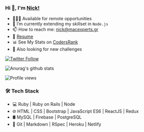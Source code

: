

### Hi 👋, I'm [Nick!](https://nickharas.com)

- 👨🏽‍💻 Available for remote opportunities 
- 🌱 I’m currently extending my skillset in `Node.js`
- 📫 How to reach me: nick@macexperts.gr
- 📝 [Resume](https://docs.google.com/document/d/14Y6lh1eNt9qUwG1wLBkABmzAo4-IW6t-KA9_GapIZ1I/edit?usp=sharing)
- 📊 See My Stats on [CodersRank](https://profile.codersrank.io/user/macnick)
- 🤔 Also looking for new challenges

<!--
**macnick/macnick** is a ✨ _special_ ✨ repository because its `README.md` (this file) appears on your GitHub profile.

Here are some ideas to get you started:

- 🔭- 👯 I’m looking to collaborate I’m currently working on ...
- 🌱 I’m currently learning ...
 on ...
- 🤔 I’m looking for help with ...
- 💬 Ask me about ...
- 📫 How to reach me: ...
- 😄 Pronouns: ...
- ⚡ Fun fact: ...
-->
[![Twitter Follow](https://img.shields.io/twitter/follow/macnick?label=Follow%20Nick%20on%20Twitter&style=social)](https://twitter.com/mac_experts)

![Anurag's github stats](https://github-readme-stats.vercel.app/api?username=macnick&show_icons=true&bg_color=#f22)

![Profile views](https://gpvc.arturio.dev/macnick)

### 🛠 Tech Stack

- 💻   Ruby | Ruby on Rails | Node
- 🌐   HTML | CSS | Bootstrap | JavaScript ES6 | ReactJS | Redux
- 🛢   MySQL | Firebase | PostgreSQL
- 🔧   Git | Markdown | RSpec | Heroku | Netlify
